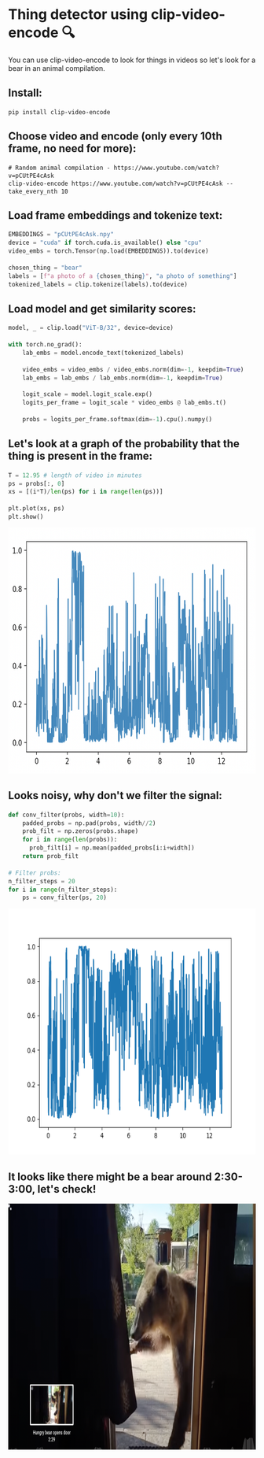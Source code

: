 # Thing detector using clip-video-encode 🔍

You can use clip-video-encode to look for things in videos so let's look for a bear in an animal compilation.

## Install:
```
pip install clip-video-encode
```

## Choose video and encode (only every 10th frame, no need for more):
```
# Random animal compilation - https://www.youtube.com/watch?v=pCUtPE4cAsk
clip-video-encode https://www.youtube.com/watch?v=pCUtPE4cAsk --take_every_nth 10
```

## Load frame embeddings and tokenize text:
```python
EMBEDDINGS = "pCUtPE4cAsk.npy"
device = "cuda" if torch.cuda.is_available() else "cpu"
video_embs = torch.Tensor(np.load(EMBEDDINGS)).to(device)

chosen_thing = "bear"
labels = [f"a photo of a {chosen_thing}", "a photo of something"]
tokenized_labels = clip.tokenize(labels).to(device)
```

## Load model and get similarity scores:
```python
model, _ = clip.load("ViT-B/32", device=device)

with torch.no_grad():
    lab_embs = model.encode_text(tokenized_labels)

    video_embs = video_embs / video_embs.norm(dim=-1, keepdim=True)
    lab_embs = lab_embs / lab_embs.norm(dim=-1, keepdim=True)

    logit_scale = model.logit_scale.exp()
    logits_per_frame = logit_scale * video_embs @ lab_embs.t()

    probs = logits_per_frame.softmax(dim=-1).cpu().numpy()
```

## Let's look at a graph of the probability that the thing is present in the frame:
```python
T = 12.95 # length of video in minutes
ps = probs[:, 0]
xs = [(i*T)/len(ps) for i in range(len(ps))]

plt.plot(xs, ps)
plt.show()
```
<p align="center">
  <img src="assets/initial_prob_bear.png" height="500"/>
</p>

## Looks noisy, why don't we filter the signal:
```python
def conv_filter(probs, width=10):
    padded_probs = np.pad(probs, width//2)
    prob_filt = np.zeros(probs.shape)
    for i in range(len(probs)):
      prob_filt[i] = np.mean(padded_probs[i:i+width])
    return prob_filt

# Filter probs:
n_filter_steps = 20
for i in range(n_filter_steps):
    ps = conv_filter(ps, 20)
```

<p align="center">
  <img src="assets/filtering.gif" height="500"/>
</p>

## It looks like there might be a bear around 2:30-3:00, let's check!
<p align="center">
  <img src="assets/bear.png" height="500"/>
</p>
